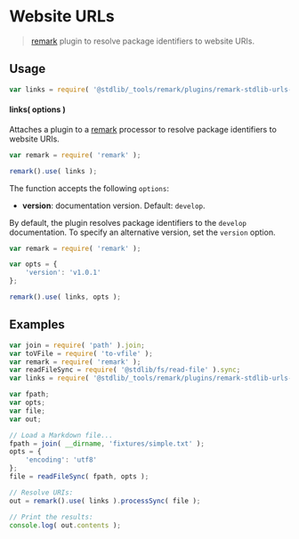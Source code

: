 # Website URLs

> [remark][remark] plugin to resolve package identifiers to website URIs.

<section class="usage">

## Usage

```javascript
var links = require( '@stdlib/_tools/remark/plugins/remark-stdlib-urls-www' );
```

#### links( options )

Attaches a plugin to a [remark][remark] processor to resolve package identifiers to website URIs.

```javascript
var remark = require( 'remark' );

remark().use( links );
```

The function accepts the following `options`:

-   **version**: documentation version. Default: `develop`.

By default, the plugin resolves package identifiers to the `develop` documentation. To specify an alternative version, set the `version` option.

```javascript
var remark = require( 'remark' );

var opts = {
    'version': 'v1.0.1'
};

remark().use( links, opts );
```

</section>

<!-- /.usage -->

<section class="notes">

</section>

<!-- /.notes -->

<section class="examples">

## Examples

<!-- run-disable -->

<!-- eslint no-undef: "error" -->

```javascript
var join = require( 'path' ).join;
var toVFile = require( 'to-vfile' );
var remark = require( 'remark' );
var readFileSync = require( '@stdlib/fs/read-file' ).sync;
var links = require( '@stdlib/_tools/remark/plugins/remark-stdlib-urls-www' );

var fpath;
var opts;
var file;
var out;

// Load a Markdown file...
fpath = join( __dirname, 'fixtures/simple.txt' );
opts = {
    'encoding': 'utf8'
};
file = readFileSync( fpath, opts );

// Resolve URIs:
out = remark().use( links ).processSync( file );

// Print the results:
console.log( out.contents );
```

</section>

<!-- /.examples -->

<section class="links">

[remark]: https://github.com/wooorm/remark

</section>

<!-- /.links -->
